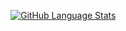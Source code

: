 [![GitHub Language Stats](https://github-readme-stats.vercel.app/api/top-langs/?username=RomanRudin&hide_progress=true&langs_count=5&theme=radical)]()

<!--
**RomanRudin/RomanRudin** is a ✨ _special_ ✨ repository because its `README.md` (this file) appears on your GitHub profile.

Here are some ideas to get you started:

- 🔭 I’m currently working on ...
- 🌱 I’m currently learning ...
- 👯 I’m looking to collaborate on ...
- 🤔 I’m looking for help with ...
- 💬 Ask me about ...
- 📫 How to reach me: ...
- 😄 Pronouns: ...
- ⚡ Fun fact: ...
-->
